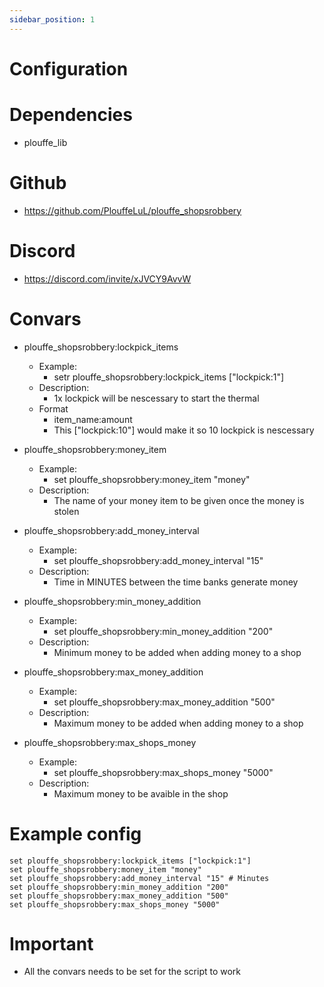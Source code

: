 ```yaml
---
sidebar_position: 1
---
```

# Configuration

# Dependencies
- plouffe_lib

# Github
- https://github.com/PlouffeLuL/plouffe_shopsrobbery

# Discord
- https://discord.com/invite/xJVCY9AvvW

# Convars
- plouffe_shopsrobbery:lockpick_items
    - Example:
        - setr plouffe_shopsrobbery:lockpick_items ["lockpick:1"]
    - Description: 
        - 1x lockpick will be nescessary to start the thermal
    - Format
        - item_name:amount 
        - This ["lockpick:10"] would make it so 10 lockpick is nescessary

- plouffe_shopsrobbery:money_item
    - Example:
        - set plouffe_shopsrobbery:money_item "money"
    - Description: 
        - The name of your money item to be given once the money is stolen

- plouffe_shopsrobbery:add_money_interval
    - Example:
        - set plouffe_shopsrobbery:add_money_interval "15"
    - Description: 
        - Time in MINUTES between the time banks generate money

- plouffe_shopsrobbery:min_money_addition
    - Example:
        - set plouffe_shopsrobbery:min_money_addition "200"
    - Description: 
        - Minimum money to be added when adding money to a shop

- plouffe_shopsrobbery:max_money_addition
    - Example:
        - set plouffe_shopsrobbery:max_money_addition "500"
    - Description: 
        - Maximum money to be added when adding money to a shop

- plouffe_shopsrobbery:max_shops_money
    - Example:
        - set plouffe_shopsrobbery:max_shops_money "5000"
    - Description: 
        - Maximum money to be avaible in the shop

# Example config 

```
set plouffe_shopsrobbery:lockpick_items ["lockpick:1"]
set plouffe_shopsrobbery:money_item "money"
set plouffe_shopsrobbery:add_money_interval "15" # Minutes
set plouffe_shopsrobbery:min_money_addition "200"
set plouffe_shopsrobbery:max_money_addition "500"
set plouffe_shopsrobbery:max_shops_money "5000"
```

# Important

- All the convars needs to be set for the script to work